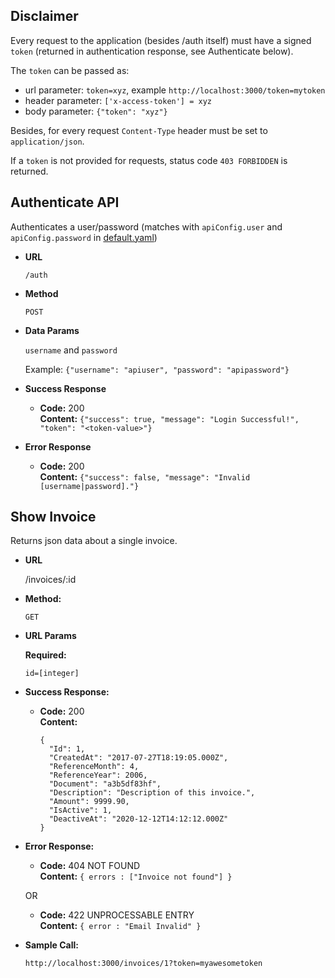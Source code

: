 **Disclaimer**
----
Every request to the application (besides /auth itself) must have a signed `token` (returned in authentication response, see Authenticate below).

The `token` can be passed as:
  * url parameter: `token=xyz`, example `http://localhost:3000/token=mytoken`
  * header parameter: `['x-access-token'] = xyz`
  * body parameter: `{"token": "xyz"}`
  
 Besides, for every request `Content-Type` header must be set to `application/json`.
 
 If a `token` is not provided for requests, status code `403 FORBIDDEN` is returned.

**Authenticate API**
----
Authenticates a user/password (matches with `apiConfig.user` and `apiConfig.password` in [default.yaml](app/config/default.yaml))

* **URL**

  `/auth`

* **Method**

  `POST`

* **Data Params**

  `username` and `password`
  
  Example: `{"username": "apiuser", "password": "apipassword"}`
  
* **Success Response**

  * **Code:** 200<br />
    **Content:** `{"success": true, "message": "Login Successful!", "token": "<token-value>"}`
  
* **Error Response**
  * **Code:** 200<br />
    **Content:** `{"success": false, "message": "Invalid [username|password]."}`

**Show Invoice**
----
  Returns json data about a single invoice.

* **URL**

  /invoices/:id

* **Method:**

  `GET`

*  **URL Params**

   **Required:**

   `id=[integer]`

* **Success Response:**

  * **Code:** 200 <br />
    **Content:** 
    ```
    {
      "Id": 1,
      "CreatedAt": "2017-07-27T18:19:05.000Z",
      "ReferenceMonth": 4,
      "ReferenceYear": 2006,
      "Document": "a3b5df83hf",
      "Description": "Description of this invoice.",
      "Amount": 9999.90,
      "IsActive": 1,
      "DeactiveAt": "2020-12-12T14:12:12.000Z"
    }
    ```

* **Error Response:**

  * **Code:** 404 NOT FOUND <br />
    **Content:** `{ errors : ["Invoice not found"] }`

  OR

  * **Code:** 422 UNPROCESSABLE ENTRY <br />
    **Content:** `{ error : "Email Invalid" }`

* **Sample Call:**

  `http://localhost:3000/invoices/1?token=myawesometoken`
